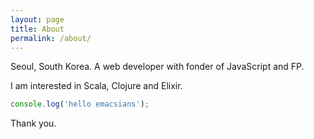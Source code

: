 ```yaml
---
layout: page
title: About
permalink: /about/
---
```


Seoul, South Korea. A web developer with fonder of JavaScript and FP.

I am interested in Scala, Clojure and Elixir.

```javascript
console.log('hello emacsians');	
```

Thank you.
